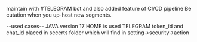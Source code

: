 maintain with #TELEGRAM bot and also added feature of CI/CD pipeline 
Be cutation when you up-host new segments.

--used cases--
JAVA version 17 HOME is used
TELEGRAM token_id and chat_id placed in secerts folder which will find in setting->security->action 
